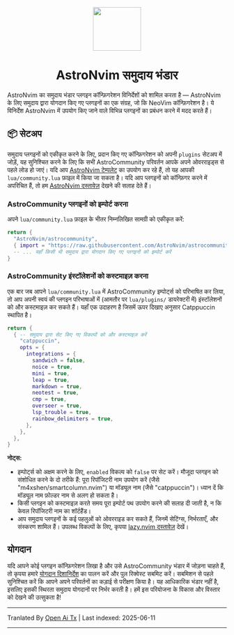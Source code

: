 <div align="center" id="madewithlua">
  <img
    src="https://astronvim.com/logo/astronvim.svg"
    width="110"
    ,
    height="100"
  />
</div>
<h1 align="center">AstroNvim समुदाय भंडार</h1>

AstroNvim का समुदाय भंडार प्लगइन कॉन्फ़िगरेशन विनिर्देशों को शामिल करता है — AstroNvim के लिए समुदाय द्वारा योगदान किए गए प्लगइनों का एक संग्रह, जो कि NeoVim कॉन्फ़िगरेशन है। ये विनिर्देश AstroNvim में उपयोग किए जाने वाले विभिन्न प्लगइनों का प्रबंधन करने में मदद करते हैं।

## 📦 सेटअप

समुदाय प्लगइनों को एकीकृत करने के लिए, प्रदान किए गए कॉन्फ़िगरेशन को अपनी `plugins` सेटअप में जोड़ें, यह सुनिश्चित करने के लिए कि सभी AstroCommunity परिवर्तन आपके अपने ओवरराइड्स से पहले लोड हो जाएं। यदि आप [AstroNvim टेम्पलेट](https://github.com/AstroNvim/template) का उपयोग कर रहे हैं, तो यह आपकी `lua/community.lua` फ़ाइल में किया जा सकता है। यदि आप प्लगइनों को कॉन्फ़िगर करने में अपरिचित हैं, तो हम [AstroNvim दस्तावेज़](https://docs.astronvim.com/configuration/customizing_plugins/) देखने की सलाह देते हैं।

### AstroCommunity प्लगइनों को इम्पोर्ट करना

अपने `lua/community.lua` फ़ाइल के भीतर निम्नलिखित सामग्री को एकीकृत करें:

```lua
return {
  "AstroNvim/astrocommunity",
  { import = "https://raw.githubusercontent.com/AstroNvim/astrocommunity/main/colorscheme/catppuccin" },
  -- ... यहाँ किसी भी समुदाय द्वारा योगदान किए गए प्लगइनों को इम्पोर्ट करें
}
```

### AstroCommunity इंस्टॉलेशनों को कस्टमाइज़ करना

एक बार जब आपने `lua/community.lua` में AstroCommunity इम्पोर्ट्स को परिभाषित कर लिया, तो आप अपनी स्वयं की प्लगइन परिभाषाओं में (आमतौर पर `lua/plugins/` डायरेक्टरी में) इंस्टॉलेशनों को और कस्टमाइज़ कर सकते हैं। यहाँ एक उदाहरण है जिसमें ऊपर दिखाए अनुसार Catppuccin स्थापित है।

```lua
return {
  { -- समुदाय द्वारा सेट किए गए विकल्पों को और कस्टमाइज़ करें
    "catppuccin",
    opts = {
      integrations = {
        sandwich = false,
        noice = true,
        mini = true,
        leap = true,
        markdown = true,
        neotest = true,
        cmp = true,
        overseer = true,
        lsp_trouble = true,
        rainbow_delimiters = true,
      },
    },
  },
}
```

**नोट्स:**

- इम्पोर्ट्स को अक्षम करने के लिए, `enabled` विकल्प को `false` पर सेट करें। मौजूदा प्लगइन को संशोधित करने के दो तरीके हैं: पूरा रिपॉजिटरी नाम उपयोग करें (जैसे "m4xshen/smartcolumn.nvim") या मॉड्यूल नाम (जैसे "catppuccin")। ध्यान दें कि मॉड्यूल नाम फ़ोल्डर नाम से अलग हो सकता है।
- किसी प्लगइन को कस्टमाइज़ करते समय पूरा इम्पोर्ट पथ उपयोग करने की सलाह दी जाती है, न कि केवल रिपॉजिटरी नाम का शॉर्टहैंड।
- आप समुदाय प्लगइनों के कई पहलुओं को ओवरराइड कर सकते हैं, जिनमें सेटिंग्स, निर्भरताएँ, और संस्करण शामिल हैं। उपलब्ध विकल्पों के लिए, कृपया [lazy.nvim दस्तावेज़](https://lazy.folke.io/) देखें।

## योगदान

यदि आपने कोई प्लगइन कॉन्फ़िगरेशन लिखा है और उसे AstroCommunity भंडार में जोड़ना चाहते हैं, तो कृपया हमारे [योगदान दिशानिर्देश](https://raw.githubusercontent.com/AstroNvim/astrocommunity/main/CONTRIBUTING.md) का पालन करें और पुल रिक्वेस्ट सबमिट करें। सबमिशन से पहले सुनिश्चित करें कि आपने अपने परिवर्तनों का कड़ाई से परीक्षण किया है। यह आधिकारिक भंडार नहीं है, इसलिए इसकी स्थिरता समुदाय योगदानों पर निर्भर करती है। हमें इस परियोजना के विकास और विस्तार को देखने की उत्सुकता है!

---

Tranlated By [Open Ai Tx](https://github.com/OpenAiTx/OpenAiTx) | Last indexed: 2025-06-11

---
